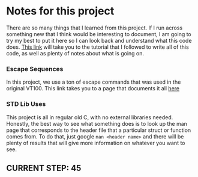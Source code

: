 # Notes for this project
There are so many things that I learned from this project. If I run across something new that I think would be interesting to document, I am going to try my best to put it here so I can look back and understand what this code does. [This link](https://viewsourcecode.org/snaptoken/kilo) will take you to the tutorial that I followed to write all of this code, as well as plenty of notes about what is going on.

### Escape Sequences
In this project, we use a ton of escape commands that was used in the original VT100. This link takes you to a page that documents it all [here](http://vt100.net/docs/vt100-ug/chapter3.html)

### STD Lib Uses
This project is all in regular old C, with no external libraries needed. Honestly, the best way to see what something does is to look up the man page that corresponds to the header file that a particular struct or function comes from. To do that, just google `man <header name>` and there will be plenty of results that will give more information on whatever you want to see.

## CURRENT STEP: 45
